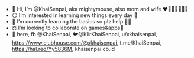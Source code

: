 - 👋 Hi, I’m @KhaiSenpai, aka mightymouse, also mom and wife ❤️🥰💚😈💙💜💛
- 😏 I’m interested in learning new things every day 🧠
- 🌱 I’m currently learning the basics so plz help 😶‍🌫️
- ⚖️ I’m looking to collaborate on games&apps🏅
- 💋 here, fb @KhaiSenpai, 🐦@KllrKhaiSenpai, u/xkhaisenpai, https://www.clubhouse.com/@xkhaisenpai, t.me/KhaiSenpai, https://hal.red/Yy5836M, khaisenpai.cb.id

<!---
KhaiSenpai/KhaiSenpai is a ✨ special ✨ repository because its `README.md` (this file) appears on your GitHub profile.
You can click the Preview link to take a look at your changes.
--->
